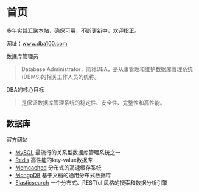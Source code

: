 # 首页

多年实践汇聚本站，确保可用，不断更新中，欢迎指正。

网址：www.dba100.com 

数据库管理员

> Database Administrator，简称DBA，是从事管理和维护数据库管理系统(DBMS)的相关工作人员的统称。


DBA的核心目标

> 是保证数据库管理系统的稳定性、安全性、完整性和高性能。

## 数据库

官方网站

* [MySQL](https://dev.mysql.com/doc/) 最流行的关系型数据库管理系统之一
* [Redis](https://redis.io/documentation) 高性能的key-value数据库
* [Memcached](https://memcached.org/) 分布式的高速缓存系统
* [MongoDB](https://docs.mongodb.com/manual/) 基于文档的通用分布式数据库
* [Elasticsearch](https://www.elastic.co/guide/en/elasticsearch/reference/current/index.html) 一个分布式、RESTful 风格的搜索和数据分析引擎

